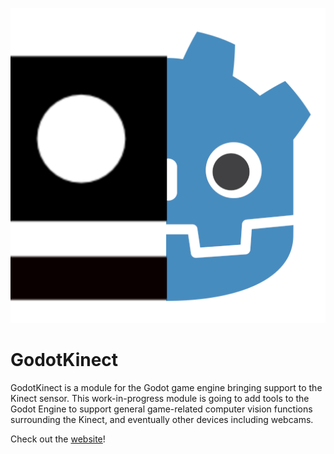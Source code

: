 ![Logo](https://github.com/jakes1403/gkinect/blob/main/logo.png?raw=true)
# GodotKinect
 GodotKinect is a module for the Godot game engine bringing support to the Kinect sensor. This work-in-progress module is going to add tools to the Godot Engine to support general game-related computer vision functions surrounding the Kinect, and eventually other devices including webcams.

 Check out the [website](https://jakes1403.com/gkinect/#)!
